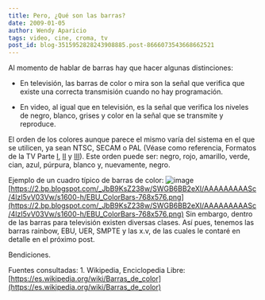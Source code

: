 ```yaml
---
title: Pero, ¿Qué son las barras?
date: 2009-01-05
author: Wendy Aparicio
tags: video, cine, croma, tv
post_id: blog-3515952828243908885.post-8666073543668662521
---
```


Al momento de hablar de barras hay que hacer algunas distinciones:

- En televisión, las barras de color o mira son la señal que verifica que existe una correcta transmisión cuando no hay programación.

- En video, al igual que en televisión, es la señal que verifica los niveles de negro, blanco, grises y color en la señal que se transmite y reproduce.

El orden de los colores aunque parece el mismo varía del sistema en el que se utilicen, ya sean NTSC, SECAM o PAL (Véase como referencia, Formatos de la TV Parte [I](https://http//www.srbyte.com/2008/09/formatos-de-la-tv-i-parte.html), [II](https://http//www.srbyte.com/2008/09/formatos-de-la-tv-parte-ii.html) y [III](https://http//www.srbyte.com/2008/10/formatos-de-la-tv-parte-iii_17.html)). Este orden puede ser: negro, rojo, amarillo, verde, cian, azul, púrpura, blanco y, nuevamente, negro.

Ejemplo de un cuadro típico de barras de color:
![image](https://1.bp.blogspot.com/_JbB9KsZ238w/SWGCLsgnZsI/AAAAAAAAASk/JQUuGOZaYLU/s320/EBU_ColorBars-768x576.png)  
[https://2.bp.blogspot.com/_JbB9KsZ238w/SWGB6BB2eXI/AAAAAAAAASc/4lzI5vV03Vw/s1600-h/EBU_ColorBars-768x576.png](https://2.bp.blogspot.com/_JbB9KsZ238w/SWGB6BB2eXI/AAAAAAAAASc/4lzI5vV03Vw/s1600-h/EBU_ColorBars-768x576.png)
Sin embargo, dentro de las barras para televisión existen diversas clases. Así pues, tenemos las barras rainbow, EBU, UER, SMPTE y las x.v, de las cuales le contaré en detalle en el próximo post.

Bendiciones.

Fuentes consultadas: 1. Wikipedia, Enciclopedia Libre: [https://es.wikipedia.org/wiki/Barras_de_color](https://es.wikipedia.org/wiki/Barras_de_color)